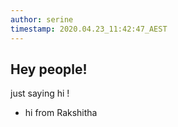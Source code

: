 ```yaml
---
author: serine
timestamp: 2020.04.23_11:42:47_AEST
---
```


## Hey people!

just saying hi !


- hi from Rakshitha